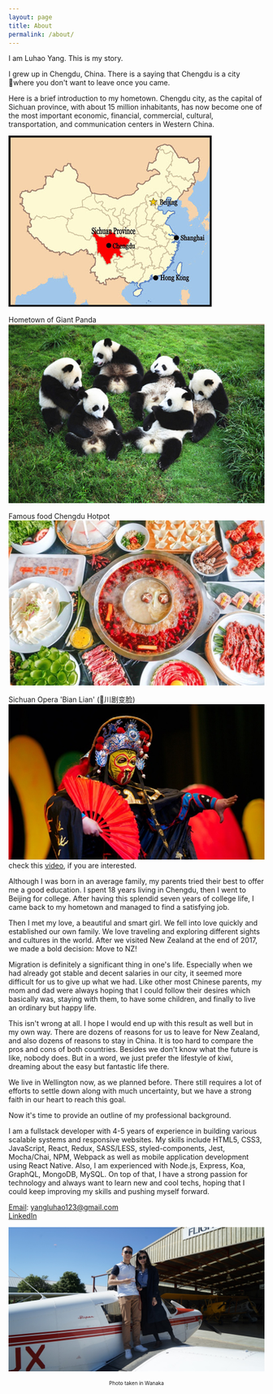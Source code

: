 ```yaml
---
layout: page
title: About
permalink: /about/
---
```


I am Luhao Yang. This is my story.

I grew up in Chengdu, China. There is a saying that Chengdu is a city where you don't want to leave once you came. 

Here is a brief introduction to my hometown. Chengdu city, as the capital of Sichuan province,  with about 15 million inhabitants, has now become one of the most important economic, financial, commercial, cultural, transportation, and communication centers in Western China.

![](/assets/img/uploads/2018/Chengdu-Map.jpg)

Hometown of Giant Panda  
![](/assets/img/uploads/2018/panda.jpg)

Famous food Chengdu Hotpot  
![](/assets/img/uploads/2018/hotpot.jpeg)

Sichuan Opera 'Bian Lian' (川剧变脸)
![](/assets/img/uploads/2018/bianlian.jpg)  
check this [video](https://www.youtube.com/watch?v=k8eRtIwpZHU), if you are interested.

Although I was born in an average family, my parents tried their best to offer me a good education. I spent 18 years living in Chengdu, then I went to Beijing for college. After having this splendid seven years of college life, I came back to my hometown and managed to find a satisfying job.

Then I met my love, a beautiful and smart girl. We fell into love quickly and established our own family. We love traveling and exploring different sights and cultures in the world. After we visited New Zealand at the end of 2017, we made a bold decision: Move to NZ! 

Migration is definitely a significant thing in one's life. Especially when we had already got stable and decent salaries in our city, it seemed more difficult for us to give up what we had. Like other most Chinese parents,  my mom and dad were always hoping that I could follow their desires which basically was, staying with them, to have some children, and finally to live an ordinary but happy life.

This isn't wrong at all. I hope I would end up with this result as well but in my own way. There are dozens of reasons for us to leave for New Zealand, and also dozens of reasons to stay in China. It is too hard to compare the pros and cons of both countries. Besides we don't know what the future is like,  nobody does. But in a word, we just prefer the lifestyle of kiwi, dreaming about the easy but fantastic life there. 

We live in Wellington now, as we planned before. There still requires a lot of efforts to settle down along with much uncertainty, but we have a strong faith in our heart to reach this goal.

Now it's time to provide an outline of my professional background.

I am a fullstack developer with 4-5 years of experience in building various scalable systems and responsive websites. My skills include HTML5, CSS3, JavaScript, React, Redux, SASS/LESS, styled-components, Jest, Mocha/Chai, NPM, Webpack as well as mobile application development using React Native. Also, I am experienced with Node.js, Express, Koa, GraphQL, MongoDB, MySQL. On top of that, I have a strong passion for technology and always want to learn new and cool techs, hoping that I could keep improving my skills and pushing myself forward.



[Email](mailto:yangluhao123@gmail.com): yangluhao123@gmail.com  
[LinkedIn](https://www.linkedin.com/in/luhaoyang/)



![Wanaka airplane project](/assets/img/uploads/2018/1200.jpg)
<div style="font-size:10px;text-align:center;">Photo taken in Wanaka</div>